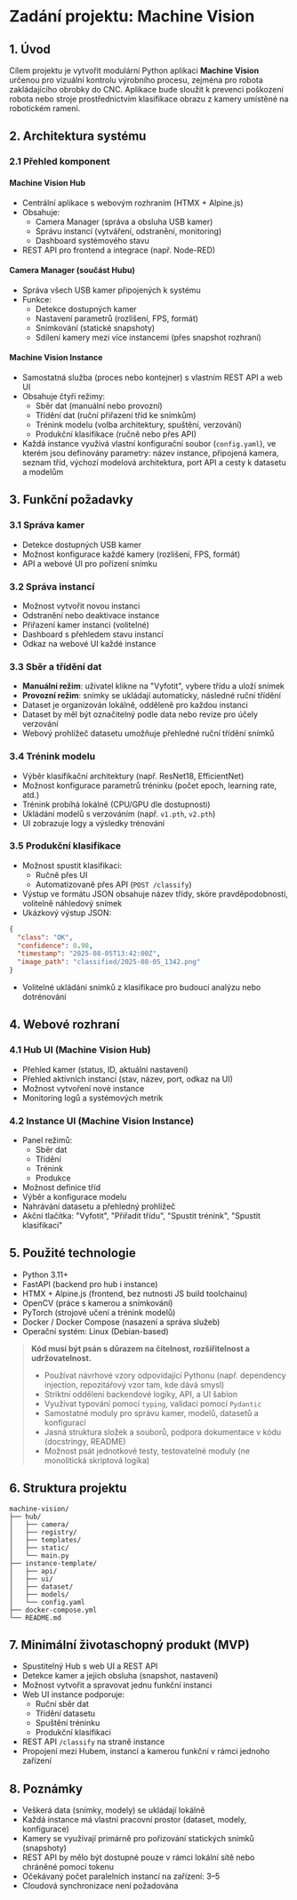 # Zadání projektu: Machine Vision

## 1. Úvod

Cílem projektu je vytvořit modulární Python aplikaci **Machine Vision** určenou pro vizuální kontrolu výrobního procesu, zejména pro robota zakládajícího obrobky do CNC. Aplikace bude sloužit k prevenci poškození robota nebo stroje prostřednictvím klasifikace obrazu z kamery umístěné na robotickém rameni.

## 2. Architektura systému

### 2.1 Přehled komponent

#### Machine Vision Hub

- Centrální aplikace s webovým rozhraním (HTMX + Alpine.js)
- Obsahuje:
  - Camera Manager (správa a obsluha USB kamer)
  - Správu instancí (vytváření, odstranění, monitoring)
  - Dashboard systémového stavu
- REST API pro frontend a integrace (např. Node-RED)

#### Camera Manager (součást Hubu)

- Správa všech USB kamer připojených k systému
- Funkce:
  - Detekce dostupných kamer
  - Nastavení parametrů (rozlišení, FPS, formát)
  - Snímkování (statické snapshoty)
  - Sdílení kamery mezi více instancemi (přes snapshot rozhraní)

#### Machine Vision Instance

- Samostatná služba (proces nebo kontejner) s vlastním REST API a web UI
- Obsahuje čtyři režimy:
  - Sběr dat (manuální nebo provozní)
  - Třídění dat (ruční přiřazení tříd ke snímkům)
  - Trénink modelu (volba architektury, spuštění, verzování)
  - Produkční klasifikace (ručně nebo přes API)
- Každá instance využívá vlastní konfigurační soubor (`config.yaml`), ve kterém jsou definovány parametry: název instance, připojená kamera, seznam tříd, výchozí modelová architektura, port API a cesty k datasetu a modelům

## 3. Funkční požadavky

### 3.1 Správa kamer

- Detekce dostupných USB kamer
- Možnost konfigurace každé kamery (rozlišení, FPS, formát)
- API a webové UI pro pořízení snímku

### 3.2 Správa instancí

- Možnost vytvořit novou instanci
- Odstranění nebo deaktivace instance
- Přiřazení kamer instanci (volitelné)
- Dashboard s přehledem stavu instancí
- Odkaz na webové UI každé instance

### 3.3 Sběr a třídění dat

- **Manuální režim**: uživatel klikne na "Vyfotit", vybere třídu a uloží snímek
- **Provozní režim**: snímky se ukládají automaticky, následné ruční třídění
- Dataset je organizován lokálně, odděleně pro každou instanci
- Dataset by měl být označitelný podle data nebo revize pro účely verzování
- Webový prohlížeč datasetu umožňuje přehledné ruční třídění snímků

### 3.4 Trénink modelu

- Výběr klasifikační architektury (např. ResNet18, EfficientNet)
- Možnost konfigurace parametrů tréninku (počet epoch, learning rate, atd.)
- Trénink probíhá lokálně (CPU/GPU dle dostupnosti)
- Ukládání modelů s verzováním (např. `v1.pth`, `v2.pth`)
- UI zobrazuje logy a výsledky trénování

### 3.5 Produkční klasifikace

- Možnost spustit klasifikaci:
  - Ručně přes UI
  - Automatizovaně přes API (`POST /classify`)
- Výstup ve formátu JSON obsahuje název třídy, skóre pravděpodobnosti, volitelně náhledový snímek
- Ukázkový výstup JSON:

```json
{
  "class": "OK",
  "confidence": 0.98,
  "timestamp": "2025-08-05T13:42:00Z",
  "image_path": "classified/2025-08-05_1342.png"
}
```

- Volitelné ukládání snímků z klasifikace pro budoucí analýzu nebo dotrénování

## 4. Webové rozhraní

### 4.1 Hub UI (Machine Vision Hub)

- Přehled kamer (status, ID, aktuální nastavení)
- Přehled aktivních instancí (stav, název, port, odkaz na UI)
- Možnost vytvoření nové instance
- Monitoring logů a systémových metrik

### 4.2 Instance UI (Machine Vision Instance)

- Panel režimů:
  - Sběr dat
  - Třídění
  - Trénink
  - Produkce
- Možnost definice tříd
- Výběr a konfigurace modelu
- Nahrávání datasetu a přehledný prohlížeč
- Akční tlačítka: "Vyfotit", "Přiřadit třídu", "Spustit trénink", "Spustit klasifikaci"

## 5. Použité technologie

- Python 3.11+
- FastAPI (backend pro hub i instance)
- HTMX + Alpine.js (frontend, bez nutnosti JS build toolchainu)
- OpenCV (práce s kamerou a snímkování)
- PyTorch (strojové učení a trénink modelů)
- Docker / Docker Compose (nasazení a správa služeb)
- Operační systém: Linux (Debian-based)

> **Kód musí být psán s důrazem na čitelnost, rozšiřitelnost a udržovatelnost.**
>
> - Používat návrhové vzory odpovídající Pythonu (např. dependency injection, repozitářový vzor tam, kde dává smysl)
> - Striktní oddělení backendové logiky, API, a UI šablon
> - Využívat typování pomocí `typing`, validaci pomocí `Pydantic`
> - Samostatné moduly pro správu kamer, modelů, datasetů a konfigurací
> - Jasná struktura složek a souborů, podpora dokumentace v kódu (docstringy, README)
> - Možnost psát jednotkové testy, testovatelné moduly (ne monolitická skriptová logika)

## 6. Struktura projektu

```
machine-vision/
├── hub/
│   ├── camera/
│   ├── registry/
│   ├── templates/
│   ├── static/
│   └── main.py
├── instance-template/
│   ├── api/
│   ├── ui/
│   ├── dataset/
│   ├── models/
│   └── config.yaml
├── docker-compose.yml
└── README.md
```

## 7. Minimální životaschopný produkt (MVP)

- Spustitelný Hub s web UI a REST API
- Detekce kamer a jejich obsluha (snapshot, nastavení)
- Možnost vytvořit a spravovat jednu funkční instanci
- Web UI instance podporuje:
  - Ruční sběr dat
  - Třídění datasetu
  - Spuštění tréninku
  - Produkční klasifikaci
- REST API `/classify` na straně instance
- Propojení mezi Hubem, instancí a kamerou funkční v rámci jednoho zařízení

## 8. Poznámky

- Veškerá data (snímky, modely) se ukládají lokálně
- Každá instance má vlastní pracovní prostor (dataset, modely, konfigurace)
- Kamery se využívají primárně pro pořizování statických snímků (snapshoty)
- REST API by mělo být dostupné pouze v rámci lokální sítě nebo chráněné pomocí tokenu
- Očekávaný počet paralelních instancí na zařízení: 3–5
- Cloudová synchronizace není požadována